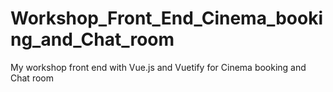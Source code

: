 # Workshop_Front_End_Cinema_booking_and_Chat_room
 My workshop front end with Vue.js and Vuetify for Cinema booking and Chat room
